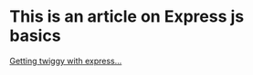# This is an article on Express js basics

[Getting twiggy with express...](https://baruncancode.hashnode.dev/getting-twiggy-with-express)
